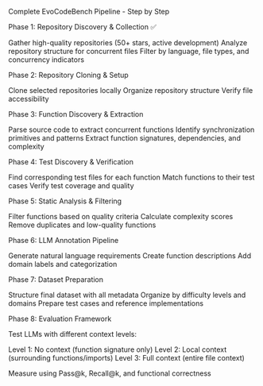 Complete EvoCodeBench Pipeline - Step by Step

Phase 1: Repository Discovery & Collection ✅ 

Gather high-quality repositories (50+ stars, active development)
Analyze repository structure for concurrent files
Filter by language, file types, and concurrency indicators

Phase 2: Repository Cloning & Setup

Clone selected repositories locally
Organize repository structure
Verify file accessibility

Phase 3: Function Discovery & Extraction

Parse source code to extract concurrent functions
Identify synchronization primitives and patterns
Extract function signatures, dependencies, and complexity

Phase 4: Test Discovery & Verification

Find corresponding test files for each function
Match functions to their test cases
Verify test coverage and quality

Phase 5: Static Analysis & Filtering

Filter functions based on quality criteria
Calculate complexity scores
Remove duplicates and low-quality functions

Phase 6: LLM Annotation Pipeline

Generate natural language requirements
Create function descriptions
Add domain labels and categorization

Phase 7: Dataset Preparation

Structure final dataset with all metadata
Organize by difficulty levels and domains
Prepare test cases and reference implementations

Phase 8: Evaluation Framework

Test LLMs with different context levels:

Level 1: No context (function signature only)
Level 2: Local context (surrounding functions/imports)
Level 3: Full context (entire file context)


Measure using Pass@k, Recall@k, and functional correctness
